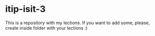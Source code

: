# itip-isit-3

This is a repository with my lections.
If you want to add some, please, create inside folder with your lections :)
